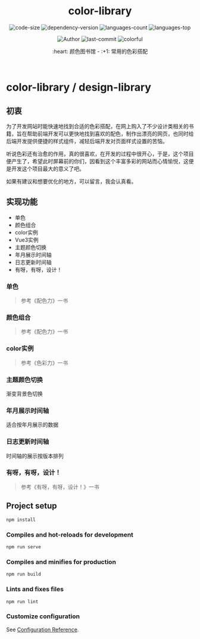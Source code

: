<div align="center">
  <h1>color-library</h1>
  
  <p>
    <img src="https://img.shields.io/github/languages/code-size/Ritusan/color-library" alt="code-size" />
    <img src="https://img.shields.io/github/package-json/dependency-version/Ritusan/color-library/vue?color=brightgreen" alt="dependency-version" />
    <img src="https://img.shields.io/github/languages/count/Ritusan/color-library" alt="languages-count" />
    <img src="https://img.shields.io/github/languages/top/Ritusan/color-library?color=yellow" alt="languages-top" />
<!--     <img src="https://img.shields.io/github/package-json/v/Ritusan/color-library" alt="version" /> -->
  </p>
  <p>
    <img src="https://img.shields.io/badge/Author-Ritusan-orange" alt="Author" />
    <img src="https://img.shields.io/github/last-commit/Ritusan/color-library" alt="last-commit" />
    <img src="https://img.shields.io/badge/-colorful-%23e66563" alt="colorful" />
  </p>
  
  <p>:heart: 颜色图书馆 - :+1: 常用的色彩搭配</p>
  <p><i></i></p>
</div>

<br />

# color-library / design-library

## 初衷

为了开发网站时能快速地找到合适的色彩搭配，在网上购入了不少设计类相关的书籍，旨在帮助前端开发可以更快地找到喜欢的配色，制作出漂亮的网页，也同时给后端开发提供便捷的样式组件，减轻后端开发对页面样式设置的苦恼。

听说色彩还有治愈的作用，真的很喜欢，在开发的过程中很开心，于是，这个项目便产生了，希望此时屏幕前的你们，因看到这个丰富多彩的网站而心情愉悦，这便是开发这个项目最大的意义了吧。

如果有建议和想要优化的地方，可以留言，我会认真看。

## 实现功能
- 单色
- 颜色组合
- color实例
- Vue3实例
- 主题颜色切换
- 年月展示时间轴
- 日志更新时间轴
- 有呀，有呀，设计！

### 单色

> 参考《配色力》一书
### 颜色组合

> 参考《配色力》一书
### color实例

> 参考《色彩力》一书

### 主题颜色切换

渐变背景色切换

### 年月展示时间轴

适合按年月展示的数据

### 日志更新时间轴

时间轴的展示按版本排列

### 有呀，有呀，设计！

> 参考《有呀，有呀，设计！》一书
## Project setup
```
npm install
```

### Compiles and hot-reloads for development
```
npm run serve
```

### Compiles and minifies for production
```
npm run build
```

### Lints and fixes files
```
npm run lint
```

### Customize configuration
See [Configuration Reference](https://cli.vuejs.org/config/).
